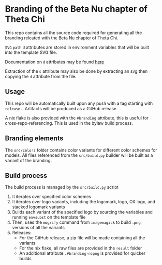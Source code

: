 # Branding of the Beta Nu chapter of Theta Chi

This repo contains all the source code required for generating all the branding releated with the Beta Nu chapter of Theta Chi.

`SVG` `path` `d` attributes are stored in environment variables that will be built into the template SVG file.

Documentation on `d` attributes may be found [here](https://developer.mozilla.org/en-US/docs/Web/SVG/Attribute/d)

Extraction of the `d` attribute may also be done by extracting an svg then copying the `d` attribute from the file.

## Usage

This repo will be automatically built upon any push with a tag starting with `release-`. Artifacts will be produced as a GitHub release.

A nix flake is also provided with the `#branding` attribute, this is useful for cross-repo-referencing. This is used in the bylaw build process.

## Branding elements

The `src/colors` folder contains color variants for different color schemes for models. All files referenced from the `src/build.py` builder will be built as a variant of the branding.

## Build process

The build process is managed by the `src/build.py` script

1. It iterates over specified color schemes
2. It iterates over logo variants, including the logomark, logo, OX logo, and stacked logomark variants
3. Builds each variant of the specified logo by sourcing the variables and running `envsubst` on the template file
4. Then, uses the `mogrify` command from `imagemagick` to build `.png` versions of all the variants
5. Releases:
    - For the GitHub release, a zip file will be made containing all the variants
    - For the nix flake, all raw files are provided in the `result` folder
    - An additional attribute `.#branding-nopng` is provided for quicker builds
